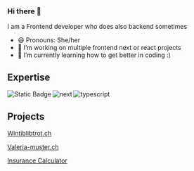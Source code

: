 ### Hi there 👋
I am a Frontend developer who does also backend sometimes

- 😄 Pronouns: She/her
- 🔭 I’m working on multiple frontend next or react projects
- 🌱 I’m currently learning how to get better in coding :)

## Expertise
<img align="left" alt="Static Badge" src="https://img.shields.io/badge/React-gray?style=for-the-badge&logo=react&link=%23">
<img align="left" alt="next" src="https://img.shields.io/badge/NextJS-black?style=for-the-badge&logo=nextdotjs&link=%23">
<img alt="typescript" src="https://img.shields.io/badge/TypeScript-blue?style=for-the-badge&logo=typescript&logoColor=white&link=%23">

## Projects
<a href="https://www.wintiblibtrot.ch/">Wintiblibtrot.ch</a>

<a href="https://github.com/Jelenal1/ValeriaHtml">Valeria-muster.ch</a>

<a href="https://github.com/Jelenal1/Speerstudios_Art_Multimedia">Insurance Calculator</a>

